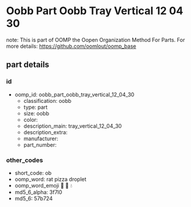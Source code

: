 # Oobb Part Oobb Tray Vertical 12 04 30  

note: This is part of OOMP the Oopen Organization Method For Parts. For more details: https://github.com/oomlout/oomp_base

##  part details





### id
* oomp_id: oobb_part_oobb_tray_vertical_12_04_30
  * classification: oobb
  * type: part
  * size: oobb
  * color: 
  * description_main: tray_vertical_12_04_30
  * description_extra: 
  * manufacturer: 
  * part_number: 

### other_codes
* short_code: ob
* oomp_word: rat pizza droplet
* oomp_word_emoji :rat: :pizza: :droplet:
* md5_6_alpha: 3f7l0
* md5_6: 57b724